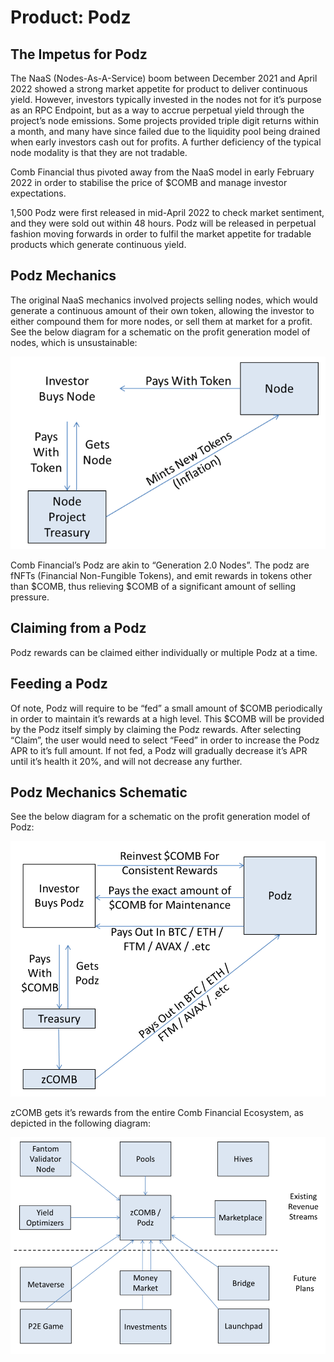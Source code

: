 # Product: Podz

## The Impetus for Podz

The NaaS (Nodes-As-A-Service) boom between December 2021 and April 2022 showed a strong market appetite for product to deliver continuous yield. However, investors typically invested in the nodes not for it’s purpose as an RPC Endpoint, but as a way to accrue perpetual yield through the project’s node emissions. Some projects provided triple digit returns within a month, and many have since failed due to the liquidity pool being drained when early investors cash out for profits. A further deficiency of the typical node modality is that they are not tradable.

Comb Financial thus pivoted away from the NaaS model in early February 2022 in order to stabilise the price of $COMB and manage investor expectations.

1,500 Podz were first released in mid-April 2022 to check market sentiment, and they were sold out within 48 hours. Podz will be released in perpetual fashion moving forwards in order to fulfil the market appetite for tradable products which generate continuous yield.

## Podz Mechanics

The original NaaS mechanics involved projects selling nodes, which would generate a continuous amount of their own token, allowing the investor to either compound them for more nodes, or sell them at market for a profit. See the below diagram for a schematic on the profit generation model of nodes, which is unsustainable:

![](<../../.gitbook/assets/image (19).png>)

Comb Financial’s Podz are akin to “Generation 2.0 Nodes”. The podz are fNFTs (Financial Non-Fungible Tokens), and emit rewards in tokens other than $COMB, thus relieving $COMB of a significant amount of selling pressure.

## Claiming from a Podz

Podz rewards can be claimed either individually or multiple Podz at a time.

## Feeding a Podz

Of note, Podz will require to be “fed” a small amount of $COMB periodically in order to maintain it’s rewards at a high level. This $COMB will be provided by the Podz itself simply by claiming the Podz rewards. After selecting “Claim”, the user would need to select “Feed” in order to increase the Podz APR to it’s full amount. If not fed, a Podz will gradually decrease it’s APR until it’s health it 20%, and will not decrease any further.

## Podz Mechanics Schematic

See the below diagram for a schematic on the profit generation model of Podz:

![](<../../.gitbook/assets/image (38).png>)

zCOMB gets it’s rewards from the entire Comb Financial Ecosystem, as depicted in the following diagram:

![](<../../.gitbook/assets/image (27).png>)
